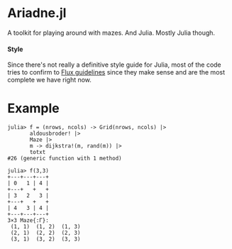 # Ariadne.jl
A toolkit for playing around with mazes. And Julia. Mostly Julia though.

#### Style
Since there's not really a definitive style guide for Julia, most of the code tries to confirm to [Flux guidelines](http://www.juliaopt.org/JuMP.jl/v0.19.0/style/) since they make sense and are the most complete we have right now.

# Example
```
julia> f = (nrows, ncols) -> Grid(nrows, ncols) |>
       aldousbroder! |>
       Maze |>
       m -> dijkstra!(m, rand(m)) |>
       totxt
#26 (generic function with 1 method)

julia> f(3,3)
+---+---+---+
| 0   1 | 4 |
+---+   +   +
| 3   2   3 |
+---+   +   +
| 4   3 | 4 |
+---+---+---+
3×3 Maze{:Γ}:
 (1, 1)  (1, 2)  (1, 3)
 (2, 1)  (2, 2)  (2, 3)
 (3, 1)  (3, 2)  (3, 3)
 ```